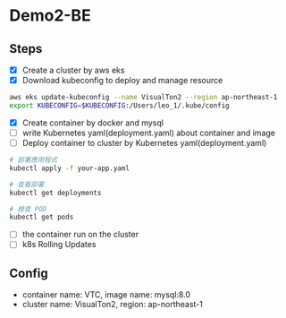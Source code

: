 # Demo2-BE
## Steps
- [x] Create a cluster by aws eks
- [x] Download kubeconfig to deploy and manage resource
```bash
aws eks update-kubeconfig --name VisualTon2 --region ap-northeast-1
export KUBECONFIG=$KUBECONFIG:/Users/leo_1/.kube/config
```
- [x] Create container by docker and mysql
- [ ] write Kubernetes yaml(deployment.yaml) about container and image
- [ ] Deploy container to cluster by Kubernetes yaml(deployment.yaml)
```bash
# 部署應用程式
kubectl apply -f your-app.yaml

# 查看部署
kubectl get deployments

# 檢查 POD
kubectl get pods
```
- [ ] the container run on the cluster
- [ ] k8s Rolling Updates
## Config
- container name: VTC, image name: mysql:8.0
- cluster name: VisualTon2, region: ap-northeast-1

